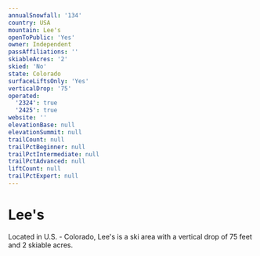 ```yaml
---
annualSnowfall: '134'
country: USA
mountain: Lee's
openToPublic: 'Yes'
owner: Independent
passAffiliations: ''
skiableAcres: '2'
skied: 'No'
state: Colorado
surfaceLiftsOnly: 'Yes'
verticalDrop: '75'
operated:
  '2324': true
  '2425': true
website: ''
elevationBase: null
elevationSummit: null
trailCount: null
trailPctBeginner: null
trailPctIntermediate: null
trailPctAdvanced: null
liftCount: null
trailPctExpert: null
---
```



# Lee's

Located in U.S. - Colorado, Lee's is a ski area with a vertical drop of 75 feet and 2 skiable acres.
